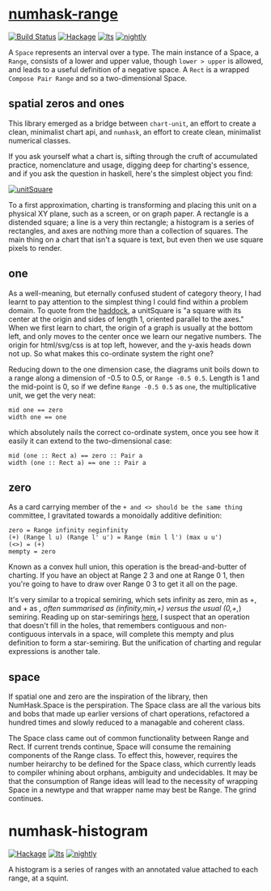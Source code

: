 [numhask-range](https://github.com/tonyday567/numhask-range)
===

[![Build Status](https://travis-ci.org/tonyday567/numhask-range.svg)](https://travis-ci.org/tonyday567/numhask-range) [![Hackage](https://img.shields.io/hackage/v/numhask-range.svg)](https://hackage.haskell.org/package/numhask-range) [![lts](https://www.stackage.org/package/numhask-range/badge/lts)](http://stackage.org/lts/package/numhask-range) [![nightly](https://www.stackage.org/package/numhask-range/badge/nightly)](http://stackage.org/nightly/package/numhask-range) 

A `Space` represents an interval over a type.  The main instance of a Space, a `Range`, consists of a lower and upper value, though `lower > upper` is allowed, and leads to a useful definition of a negative space. A `Rect` is a wrapped `Compose Pair Range` and so a two-dimensional Space.

spatial zeros and ones
---

This library emerged as a bridge between `chart-unit`, an effort to create a clean, minimalist chart api, and `numhask`, an effort to create clean, minimalist numerical classes.

If you ask yourself what a chart is, sifting through the cruft of accumulated practice, nomenclature and usage, digging deep for charting's essence, and if you ask the question in haskell, here's the simplest object you find:

[![unitSquare](other/src_Diagrams_TwoD_Shapes_unitSquareEx.svg)](other/src_Diagrams_TwoD_Shapes_unitSquareEx.svg)

To a first approximation, charting is transforming and placing this unit on a physical XY plane, such as a screen, or on graph paper.  A rectangle is a distended square; a line is a very thin rectangle; a histogram is a series of rectangles, and axes are nothing more than a collection of squares. The main thing on a chart that isn't a square is text, but even then we use square pixels to render.

one
---

As a well-meaning, but eternally confused student of category theory, I had learnt to pay attention to the simplest thing I could find within a problem domain. To quote from the [haddock](https://www.stackage.org/haddock/lts-8.24/diagrams-lib-1.4.1.2/Diagrams-TwoD-Shapes.html#v:unitSquare), a unitSquare is "a square with its center at the origin and sides of length 1, oriented parallel to the axes." When we first learn to chart, the origin of a graph is usually at the bottom left, and only moves to the center once we learn our negative numbers. The origin for html/svg/css is at top left, however, and the y-axis heads down not up. So what makes this co-ordinate system the right one?

Reducing down to the one dimension case, the diagrams unit boils down to a range along a dimension of -0.5 to 0.5, or `Range -0.5 0.5`.  Length is 1 and the mid-point is 0, so if we define `Range -0.5 0.5` as `one`, the multiplicative unit, we get the very neat:

    mid one == zero
    width one == one

which absolutely nails the correct co-ordinate system, once you see how it easily it can extend to the two-dimensional case: 

    mid (one :: Rect a) == zero :: Pair a
    width (one :: Rect a) == one :: Pair a

zero
---

As a card carrying member of the `+ and <> should be the same thing` committee, I gravitated towards a monoidally additive definition:

    zero = Range infinity neginfinity
    (+) (Range l u) (Range l' u') = Range (min l l') (max u u')
    (<>) = (+)
    mempty = zero

Known as a convex hull union, this operation is the bread-and-butter of charting.  If you have an object at Range 2 3 and one at Range 0 1, then you're going to have to draw over Range 0 3 to get it all on the page.

It's very similar to a tropical semiring, which sets infinity as zero, min as +, and + as *, often summarised as (infinity,min,+) versus the usual (0,+,*) semiring. Reading up on star-semirings [here](http://r6.ca/blog/20110808T035622Z.html), I suspect that an operation that doesn't fill in the holes, that remembers contiguous and non-contiguous intervals in a space, will complete this mempty and plus definition to form a star-semiring.  But the unification of charting and regular expressions is another tale.

space
---

If spatial one and zero are the inspiration of the library, then NumHask.Space is the perspiration.  The Space class are all the various bits and bobs that made up earlier versions of chart operations, refactored a hundred times and slowly reduced to a managable and coherent class.

The Space class came out of common functionality between Range and Rect.  If current trends continue, Space will consume the remaining components of the Range class.  To effect this, however, requires the number heirarchy to be defined for the Space class, which currently leads to compiler whining about orphans, ambiguity and undecidables.  It may be that the consumption of Range ideas will lead to the necessity of wrapping Space in a newtype and that wrapper name may best be Range.  The grind continues.


numhask-histogram
===

[![Hackage](https://img.shields.io/hackage/v/numhask-histogram.svg)](https://hackage.haskell.org/package/numhask-histogram) [![lts](https://www.stackage.org/package/numhask-histogram/badge/lts)](http://stackage.org/lts/package/numhask-histogram) [![nightly](https://www.stackage.org/package/numhask-histogram/badge/nightly)](http://stackage.org/nightly/package/numhask-histogram)

A histogram is a series of ranges with an annotated value attached to each range, at a squint.



